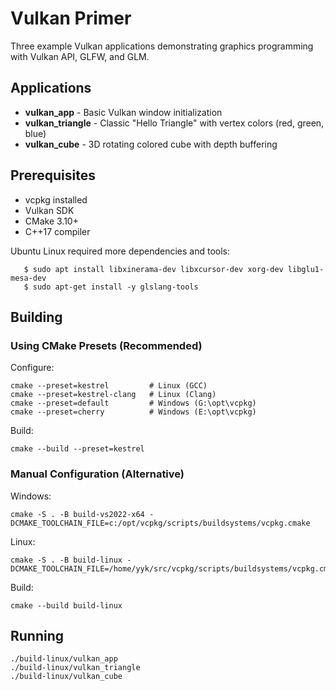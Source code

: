 # Vulkan Primer

Three example Vulkan applications demonstrating graphics programming with Vulkan API, GLFW, and GLM.

## Applications

- **vulkan_app** - Basic Vulkan window initialization
- **vulkan_triangle** - Classic "Hello Triangle" with vertex colors (red, green, blue)
- **vulkan_cube** - 3D rotating colored cube with depth buffering

## Prerequisites

- vcpkg installed
- Vulkan SDK
- CMake 3.10+
- C++17 compiler

Ubuntu Linux required more dependencies and tools:

       $ sudo apt install libxinerama-dev libxcursor-dev xorg-dev libglu1-mesa-dev
       $ sudo apt-get install -y glslang-tools


## Building

### Using CMake Presets (Recommended)

Configure:

    cmake --preset=kestrel         # Linux (GCC)
    cmake --preset=kestrel-clang   # Linux (Clang)
    cmake --preset=default         # Windows (G:\opt\vcpkg)
    cmake --preset=cherry          # Windows (E:\opt\vcpkg)

Build:

    cmake --build --preset=kestrel

### Manual Configuration (Alternative)

Windows:

    cmake -S . -B build-vs2022-x64 -DCMAKE_TOOLCHAIN_FILE=c:/opt/vcpkg/scripts/buildsystems/vcpkg.cmake

Linux:

    cmake -S . -B build-linux -DCMAKE_TOOLCHAIN_FILE=/home/yyk/src/vcpkg/scripts/buildsystems/vcpkg.cmake

Build:

    cmake --build build-linux

## Running

    ./build-linux/vulkan_app
    ./build-linux/vulkan_triangle
    ./build-linux/vulkan_cube
